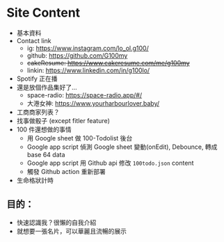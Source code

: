 # Site Content

- 基本資料
- Contact link
  - ig: https://www.instagram.com/lo_ol.g100/
  - github: https://github.com/G100my
  - ~~cakeResume: https://www.cakeresume.com/me/g100my~~
  - linkin: https://www.linkedin.com/in/g100lo/
- Spotify 正在播
- 還是放個作品集好了...
  - space-radio: https://space-radio.app/#/
  - 大港女神: https://www.yourharbourlover.baby/
- 工商商家列表？
- 找事做骰子 (except fitler feature)
- 100 件還想做的事情
  - 用 Google sheet 做 100-Todolist 後台
  - Google app script 偵測 Google sheet 變動(onEdit), Debounce, 轉成 base 64 data
  - Google app script 用 Github api 修改 `100todo.json` content
  - 觸發 Github action 重新部署
- 生命格狀計時

## 目的：

- 快速認識我？很懶的自我介紹
- 就想要一張名片，可以華麗且流暢的展示
